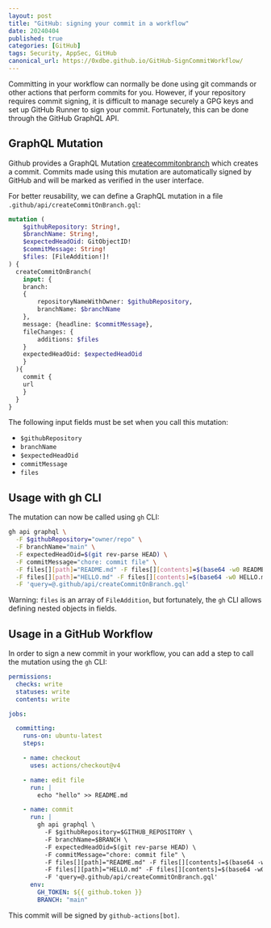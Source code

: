 ```yaml
---
layout: post
title: "GitHub: signing your commit in a workflow"
date: 20240404
published: true
categories: [GitHub]
tags: Security, AppSec, GitHub
canonical_url: https://0xdbe.github.io/GitHub-SignCommitWorkflow/
---
```


Committing in your workflow can normally be done using git commands or other actions that perform commits for you.
However, if your repository requires commit signing, it is difficult to manage securely a GPG keys and set up GitHub Runner to sign your commit.
Fortunately, this can be done through the GitHub GraphQL API.

## GraphQL Mutation

Github provides a GraphQL Mutation [createcommitonbranch](https://docs.github.com/en/graphql/reference/mutations#createcommitonbranch) which creates a commit.
Commits made using this mutation are automatically signed by GitHub and will be marked as verified in the user interface.

For better reusability, we can define a GraphQL mutation in a file ``.github/api/createCommitOnBranch.gql``:

```graphql
mutation (
    $githubRepository: String!,
    $branchName: String!,
    $expectedHeadOid: GitObjectID!
    $commitMessage: String!
    $files: [FileAddition!]!
) {
  createCommitOnBranch(
    input: {
    branch:
    {
        repositoryNameWithOwner: $githubRepository,
        branchName: $branchName
    },
    message: {headline: $commitMessage},
    fileChanges: {
        additions: $files
    }
    expectedHeadOid: $expectedHeadOid
    }
  ){
    commit {
    url
    }
  }
}
```

The following input fields must be set when you call this mutation:

- ``$githubRepository``
- ``branchName``
- ``$expectedHeadOid``
- ``commitMessage``
- ``files``

## Usage with gh CLI

The mutation can now be called using ``gh`` CLI:

```bash
gh api graphql \
  -F $githubRepository="owner/repo" \
  -F branchName="main" \
  -F expectedHeadOid=$(git rev-parse HEAD) \
  -F commitMessage="chore: commit file" \
  -F files[][path]="README.md" -F files[][contents]=$(base64 -w0 README.md) \
  -F files[][path]="HELLO.md" -F files[][contents]=$(base64 -w0 HELLO.md) \
  -F 'query=@.github/api/createCommitOnBranch.gql'
```

Warning: ``files`` is an array of ``FileAddition``, but fortunately, the ``gh`` CLI allows defining nested objects in fields.


## Usage in a GitHub Workflow

In order to sign a new commit in your workflow, you can add a step to call the mutation using the ``gh`` CLI:

```yaml
permissions:
  checks: write
  statuses: write
  contents: write

jobs:

  committing:
    runs-on: ubuntu-latest
    steps:

    - name: checkout
      uses: actions/checkout@v4

    - name: edit file
      run: |
        echo "hello" >> README.md

    - name: commit
      run: |
        gh api graphql \
          -F $githubRepository=$GITHUB_REPOSITORY \
          -F branchName=$BRANCH \
          -F expectedHeadOid=$(git rev-parse HEAD) \
          -F commitMessage="chore: commit file" \
          -F files[][path]="README.md" -F files[][contents]=$(base64 -w0 README.md) \
          -F files[][path]="HELLO.md" -F files[][contents]=$(base64 -w0 HELLO.md) \
          -F 'query=@.github/api/createCommitOnBranch.gql'
      env:
        GH_TOKEN: ${{ github.token }}
        BRANCH: "main"
```

This commit will be signed by ``github-actions[bot]``.
